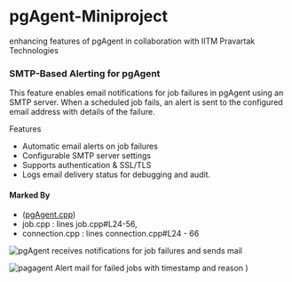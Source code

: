 # pgAgent-Miniproject
enhancing features of pgAgent in collaboration with IITM Pravartak Technologies

### SMTP-Based Alerting for pgAgent
This feature enables email notifications for job failures in pgAgent using an SMTP server. When a scheduled job fails, an alert is sent to the configured email address with details of the failure.

Features
- Automatic email alerts on job failures
- Configurable SMTP server settings
- Supports authentication & SSL/TLS
- Logs email delivery status for debugging and audit.

#### Marked By
- ([pgAgent.cpp](https://github.com/DKS2301/pgAgent-Miniproject/blob/8ac251c1708fb8f044041f05536009e4e5655a4b/pgagent/pgAgent.cpp))
- job.cpp : lines job.cpp#L24-56, 
- connection.cpp : lines connection.cpp#L24 - 66

![pgAgent receives notifications for job failures and sends mail](https://github.com/user-attachments/assets/e97467ab-6137-4b6e-86c9-dca9efcce432)

![pagagent Alert mail for failed jobs with timestamp and reason](https://github.com/user-attachments/assets/7b369916-428f-4018-aaa9-8b0d2e82733c)
)

